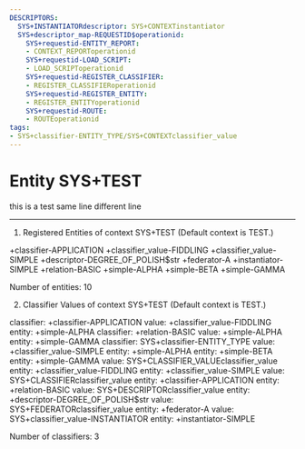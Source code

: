 ```yaml
---
DESCRIPTORS:
  SYS+INSTANTIATORdescriptor: SYS+CONTEXTinstantiator
  SYS+descriptor_map-REQUESTID$operationid:
    SYS+requestid-ENTITY_REPORT:
    - CONTEXT_REPORToperationid
    SYS+requestid-LOAD_SCRIPT:
    - LOAD_SCRIPToperationid
    SYS+requestid-REGISTER_CLASSIFIER:
    - REGISTER_CLASSIFIERoperationid
    SYS+requestid-REGISTER_ENTITY:
    - REGISTER_ENTITYoperationid
    SYS+requestid-ROUTE:
    - ROUTEoperationid
tags:
- SYS+classifier-ENTITY_TYPE/SYS+CONTEXTclassifier_value
---
```

# Entity SYS+TEST

this is a test same line 
different line

---
1. Registered Entities of context SYS+TEST
(Default context is TEST.)

+classifier-APPLICATION
+classifier_value-FIDDLING
+classifier_value-SIMPLE
+descriptor-DEGREE_OF_POLISH$str
+federator-A
+instantiator-SIMPLE
+relation-BASIC
+simple-ALPHA
+simple-BETA
+simple-GAMMA

Number of entities: 10

2. Classifier Values of context SYS+TEST
(Default context is TEST.)

classifier:    +classifier-APPLICATION
     value:        +classifier_value-FIDDLING
    entity:            +simple-ALPHA
classifier:    +relation-BASIC
     value:        +simple-ALPHA
    entity:            +simple-GAMMA
classifier:    SYS+classifier-ENTITY_TYPE
     value:        +classifier_value-SIMPLE
    entity:            +simple-ALPHA
    entity:            +simple-BETA
    entity:            +simple-GAMMA
     value:        SYS+CLASSIFIER_VALUEclassifier_value
    entity:            +classifier_value-FIDDLING
    entity:            +classifier_value-SIMPLE
     value:        SYS+CLASSIFIERclassifier_value
    entity:            +classifier-APPLICATION
    entity:            +relation-BASIC
     value:        SYS+DESCRIPTORclassifier_value
    entity:            +descriptor-DEGREE_OF_POLISH$str
     value:        SYS+FEDERATORclassifier_value
    entity:            +federator-A
     value:        SYS+classifier_value-INSTANTIATOR
    entity:            +instantiator-SIMPLE

Number of classifiers: 3

